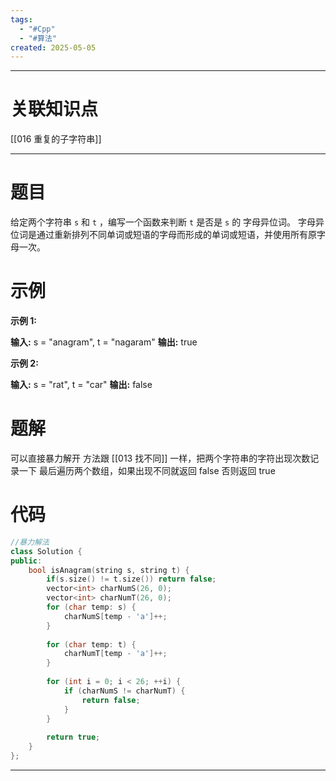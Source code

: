 ```yaml
---
tags:
  - "#Cpp"
  - "#算法"
created: 2025-05-05
---
```


---
# 关联知识点

[[016 重复的子字符串]]

---
# 题目

给定两个字符串 `s` 和 `t` ，编写一个函数来判断 `t` 是否是 `s` 的 字母异位词。
字母异位词是通过重新排列不同单词或短语的字母而形成的单词或短语，并使用所有原字母一次。

# 示例

**示例 1:**

**输入:** s = "anagram", t = "nagaram"
**输出:** true

**示例 2:**

**输入:** s = "rat", t = "car"
**输出:** false

# 题解

可以直接暴力解开
方法跟 [[013 找不同]] 一样，把两个字符串的字符出现次数记录一下
最后遍历两个数组，如果出现不同就返回 false
否则返回 true

# 代码

```C++
//暴力解法
class Solution {  
public:  
    bool isAnagram(string s, string t) {  
    	if(s.size() != t.size()) return false;
        vector<int> charNumS(26, 0);  
        vector<int> charNumT(26, 0);  
        for (char temp: s) {  
            charNumS[temp - 'a']++;  
        }  
  
        for (char temp: t) {  
            charNumT[temp - 'a']++;  
        }  
  
        for (int i = 0; i < 26; ++i) {  
            if (charNumS != charNumT) {  
                return false;  
            }  
        }  
  
        return true;  
    }  
};
```

---
